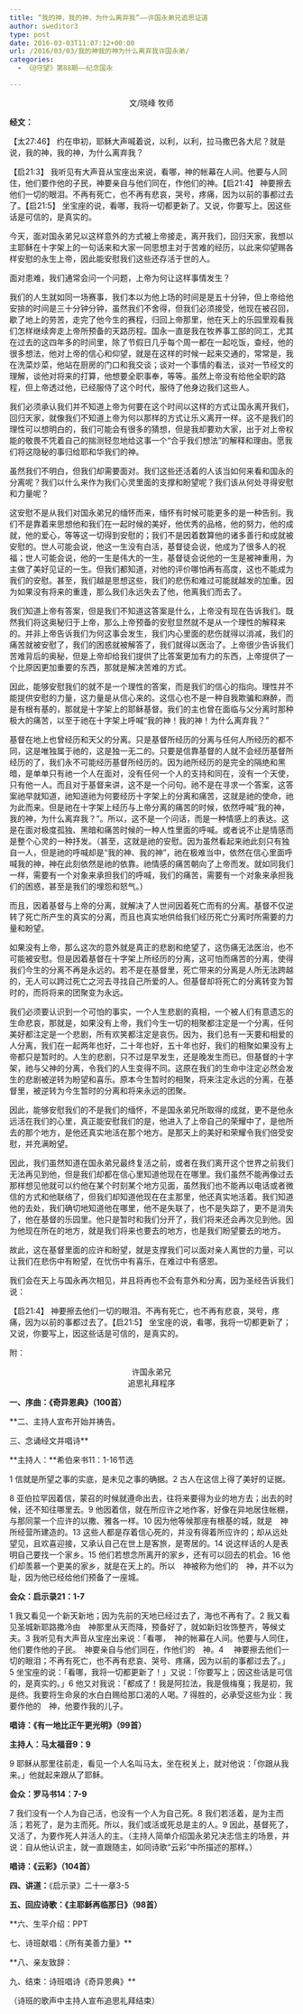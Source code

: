 ```yaml
---
title: “我的神，我的神，为什么离弃我”——许国永弟兄追思证道
author: sweditor3
type: post
date: 2016-03-03T11:07:12+00:00
url: /2016/03/03/我的神我的神为什么离弃我许国永弟/
categories:
  - 《@守望》第88期——纪念国永

---
```

<p style="text-align: center;">
  文/晓峰 牧师
</p>

**经文：**
	  
【太27:46】 约在申初，耶稣大声喊着说，以利，以利，拉马撒巴各大尼？就是说，我的神，我的神，为什么离弃我？
	  
【启21:3】 我听见有大声音从宝座出来说，看哪，神的帐幕在人间。他要与人同住，他们要作他的子民，神要亲自与他们同在，作他们的神。【启21:4】 神要擦去他们一切的眼泪。不再有死亡，也不再有悲哀，哭号，疼痛，因为以前的事都过去了。【启21:5】 坐宝座的说，看哪，我将一切都更新了。又说，你要写上。因这些话是可信的，是真实的。 

今天，面对国永弟兄以这样意外的方式被上帝接走，离开我们，回归天家，我想以主耶稣在十字架上的一句话来和大家一同思想主对于苦难的经历，以此来仰望赐各样安慰的永生上帝，因此能安慰我们这些还存活于世的人。 

面对患难，我们通常会问一个问题，上帝为何让这样事情发生？ 

我们的人生就如同一场赛事，我们本以为他上场的时间是是五十分钟，但上帝给他安排的时间是三十分钟分钟，虽然我们不舍得，但我们必须接受，他现在被召回，歇了地上的劳苦，走完了他今生的赛程，归回上帝那里，他在天上的乐园里观看我们怎样继续奔走上帝所预备的天路历程。国永一直是我在牧养事工部的同工，尤其在过去的这四年多的时间里，除了节假日几乎每个周一都在一起吃饭，查经，他的很多想法，他对上帝的信心和仰望，就是在这样的时候一起来交通的，常常是，我在洗菜炒菜，他站在厨房的门口和我交谈；谈对一个事情的看法，谈对一节经文的理解，谈他对将来的打算，他想要全职事奉，等等。虽然上帝没有给他全职的路程，但上帝透过他，已经服侍了这个时代，服侍了他身边我们这些人。 

我们必须承认我们并不知道上帝为何要在这个时间以这样的方式让国永离开我们，回归天家，就像我们不知道上帝为何以那样的方式让乐义离开一样。这不是我们的理性可以想明白的，我们可能会有很多的猜想，但是我却要劝大家，出于对上帝权能的敬畏不凭着自己的揣测轻忽地给这事一个&ldquo;合乎我们想法&rdquo;的解释和理由。愿我们将这隐秘的事归给耶和华我们的神。 

虽然我们不明白，但我们却需要面对。我们这些还活着的人该当如何来看和国永的分离呢？我们以什么来作为我们心灵里面的支撑和盼望呢？我们该从何处寻得安慰和力量呢？ 

这安慰不是从我们对国永弟兄的缅怀而来，缅怀有时候可能更多的是一种告别。我们不是靠着来思想他和我们在一起时候的美好，他优秀的品格，他的努力，他的成就，他的爱心，等等这一切得到安慰的；我们不是因着数算他的诸多善行和成就被安慰的。世人可能会说，他这一生没有白活，基督徒会说，他成为了很多人的祝福；世人可能会说，他的一生是伟大的一生，基督徒会说他的一生是被神重用，为主做了美好见证的一生。但我们都知道，对他的评价哪怕再有高度，这也不能成为我们的安慰。甚至，我们越是思想这些，我们的悲伤和难过可能就越发的加重。因为如果没有将来的重逢，那么我们永远失去了他，他离我们而去了。 

我们知道上帝有答案，但是我们不知道这答案是什么，上帝没有现在告诉我们。既然我们将这奥秘归于上帝，那么上帝预备的安慰显然就不是从一个理性的解释来的。并非上帝告诉我们为何这事会发生，我们内心里面的悲伤就得以消减，我们的痛苦就被安慰了，我们的困惑就被解答了，我们就得以医治了。上帝很少告诉我们苦难背后的奥秘，但是上帝却给我们提供了比答案更加有力的东西，上帝提供了一个比原因更加重要的东西，那就是解决苦难的方式。 

因此，能够安慰我们的就不是一个理性的答案，而是我们的信心的指向。理性并不能提供安慰的力量，这力量是从信心来的。这信心也不是一种自我欺骗和麻醉，而是有根有基的，那就是十字架上的耶稣基督。我们的主也曾在面临与父分离时那种极大的痛苦，以至于祂在十字架上呼喊&ldquo;我的神！我的神！为什么离弃我？&rdquo;
	  
基督在地上也曾经历和天父的分离。只是基督所经历的分离与任何人所经历的都不同，这是唯独属于祂的，这是独一无二的。只要是信靠基督的人就不会经历基督所经历的了，我们永不可能经历基督所经历的。因为祂所经历的是完全的隔绝和黑暗，是单单只有祂一个人在面对，没有任何一个人的支持和同在，没有一个天使，只有他一人。而且对于基督来讲，这不是一个问句。祂不是在寻求一个答案，这答案祂早就知道，祂知道祂为何要经历十字架上的分离和痛苦，这就是祂的使命，祂为此而来。但是祂在十字架上经历与上帝分离的痛苦的时候，依然呼喊&ldquo;我的神，我的神，为什么离弃我？&rdquo;。所以，这不是一个问话，而是一种情感上的表达。这是在面对极度孤独、黑暗和痛苦时候的一种人性里面的呼喊。或者说不止是情感而是整个心灵的一种抒发。（甚至，这就是祂的安慰。因为虽然看起来祂此刻只有独自一人，但是祂的呼喊却是&ldquo;我的神、我的神&rdquo;，祂在极难当中，依然在信心里面呼喊我的神，神在此刻依然是祂的依靠。祂情感的痛苦朝向了上帝而发。就如同我们一样，需要有一个对象来承担我们的呼喊，我们的痛苦，需要有一个对象来承担我们的困惑，甚至是我们的埋怨和怒气。） 

而且，因着基督与上帝的分离，就解决了人世间因着死亡而有的分离。基督不仅逆转了死亡所产生的真实的分离，而且也真实地供给我们经历死亡分离时所需要的力量和盼望。 

如果没有上帝，那么这次的意外就是真正的悲剧和绝望了，这伤痛无法医治，也不可能被安慰。但是因着基督在十字架上所经历的分离，这可怕而痛苦的分离，使得我们今生的分离不再是永远的。若不是在基督里，死亡带来的分离是人所无法跨越的，无人可以跨过死亡之河去寻找自己所爱的人。但基督却将死亡的分离转变为暂时的，而将将来的团聚变为永远。 

我们必须要认识到一个可怕的事实，一个人生悲剧的真相，一个被人们有意遗忘的生命悲哀，那就是，如果没有上帝，我们今生一切的相聚都注定是一个分离，任何美好都注定是一个悲剧，所有欢笑都注定是哀伤。因为，我们总有一天要和相爱的人分离，我们在一起两年也好，二十年也好，五十年也好，我们的相聚如果没有上帝都只是暂时的。人生的悲剧，只不过是早发生，还是晚发生而已。但基督的十字架，祂与父神的分离，令我们的人生变得不同。这原在我们的生命中注定必然会发生的悲剧被逆转为盼望和喜乐。原本今生暂时的相聚，将来注定永远的分离，在基督里，被逆转为今生暂时的分离和将来永远的团聚。 

因此，能够安慰我们的不是我们的缅怀，不是国永弟兄所取得的成就，更不是他永远活在我们的心里，真正能安慰我们的是，他进入了上帝自己的荣耀中了，是他所去的那个地方，是他还真实地活在那个地方。是那天上的美好和荣耀令我们倍受安慰，并充满盼望。 

因此，我们虽然知道在国永弟兄最终复活之前，或者在我们离开这个世界之前我们无法再见到他，但是我们却都在信心里知道他现在在哪里。我们虽然不能再像过去那样想见他就可以约他在某个时刻某个地方见面，虽然我们也不能再以电话或者微信的方式和他联络了，但我们却知道他现在在主那里，他还真实地活着。我们知道他的去处，我们确切地知道他在哪里，他不是失联了，也不是失踪了，更不是消失了，他在基督的乐园里。他只是暂时和我们分开了，我们将来还会再次见到他。因为他现在所在的地方，就是我们将来也要去的地方，也是我们盼望要去的地方。 

故此，这在基督里面的应许和盼望，就是支撑我们可以面对亲人离世的力量，可以让我们在悲伤中有盼望，在忧伤中有喜乐，在难过中有感恩。
	  
我们会在天上与国永再次相见，并且将再也不会有意外和分离，因为圣经告诉我们说： 

【启21:4】 神要擦去他们一切的眼泪。不再有死亡，也不再有悲哀，哭号，疼痛，因为以前的事都过去了。【启21:5】 坐宝座的说，看哪，我将一切都更新了；又说，你要写上，因这些话是可信的，是真实的。 

附： 

<p style="text-align: center;">
  许国永弟兄<br /> 追思礼拜程序
</p>

**一、序曲：《奇异恩典》（100首）** &nbsp; &nbsp; &nbsp;
	  
**二、主持人宣布开始并祷告。
	  
三、念诵经文并唱诗**
	  
**主持人：**希伯来书11：1-16节选&nbsp;
	  
1&nbsp;信就是所望之事的实底，是未见之事的确据。2&nbsp;古人在这信上得了美好的证据。
	  
8&nbsp;亚伯拉罕因着信，蒙召的时候就遵命出去，往将来要得为业的地方去；出去的时候，还不知往哪里去。9&nbsp;他因着信，就在所应许之地作客，好像在异地居住帐棚，与那同蒙一个应许的以撒、雅各一样。10&nbsp;因为他等候那座有根基的城，就是　神所经营所建造的。13&nbsp;这些人都是存着信心死的，并没有得着所应许的；却从远处望见，且欢喜迎接，又承认自己在世上是客旅，是寄居的。14&nbsp;说这样话的人是表明自己要找一个家乡。15&nbsp;他们若想念所离开的家乡，还有可以回去的机会。16&nbsp;他们却羡慕一个更美的家乡，就是在天上的。所以　神被称为他们的　神，并不以为耻，因为他已经给他们预备了一座城。 

**会众：启示录21：1-7**
	  
1&nbsp;我又看见一个新天新地；因为先前的天地已经过去了，海也不再有了。2&nbsp;我又看见圣城新耶路撒冷由　神那里从天而降，预备好了，就如新妇妆饰整齐，等候丈夫。3&nbsp;我听见有大声音从宝座出来说：「看哪，　神的帐幕在人间。他要与人同住，他们要作他的子民。　神要亲自与他们同在，作他们的　神。4&nbsp;　神要擦去他们一切的眼泪；不再有死亡，也不再有悲哀、哭号、疼痛，因为以前的事都过去了。」5&nbsp;坐宝座的说：「看哪，我将一切都更新了！」又说：「你要写上；因这些话是可信的，是真实的。」6&nbsp;他又对我说：「都成了！我是阿拉法，我是俄梅戛；我是初，我是终。我要将生命泉的水白白赐给那口渴的人喝。7&nbsp;得胜的，必承受这些为业：我要作他的　神，他要作我的儿子。 

**唱诗：《有一地比正午更光明》（99首）** 

**主持人：马太福音9：9**
	  
9&nbsp;耶稣从那里往前走，看见一个人名叫马太，坐在税关上，就对他说：「你跟从我来。」他就起来跟从了耶稣。
	  
**会众：罗马书14：7-9**
	  
7&nbsp;我们没有一个人为自己活，也没有一个人为自己死。8&nbsp;我们若活着，是为主而活；若死了，是为主而死。所以，我们或活或死总是主的人。9&nbsp;因此，基督死了，又活了，为要作死人并活人的主。（主持人简单介绍国永弟兄决志信主的场景，并说：自从他认识主，就一直跟随主，如同诗歌&ldquo;云彩&rdquo;中所描述的那样。） 

**唱诗：《云彩》（104首）**
	  
**四、讲道：**《启示录》二十一章3-5
	  
**五、回应诗歌：《主耶稣再临那日》（98首）**
	  
**六、生平介绍：PPT
	  
七、诗班献唱：《所有美善力量》**
	  
**八、亲友致辞：
	  
九、结束：诗班唱诗《奇异恩典》**
	  
（诗班的歌声中主持人宣布追思礼拜结束）